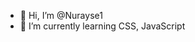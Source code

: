 - 👋 Hi, I’m @Nurayse1
- 🌱 I’m currently learning CSS, JavaScript

<!---
Nurayse1/Nurayse1 is a ✨ special ✨ repository because its `README.md` (this file) appears on your GitHub profile.
You can click the Preview link to take a look at your changes.
--->
